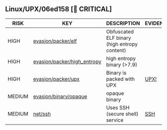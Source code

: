 ## Linux/UPX/06ed158 [🚨 CRITICAL]

|  RISK  |                                                                    KEY                                                                     |                 DESCRIPTION                  |                       EVIDENCE                       |
|--------|--------------------------------------------------------------------------------------------------------------------------------------------|----------------------------------------------|------------------------------------------------------|
| HIGH   | [evasion/packer/elf](https://github.com/chainguard-dev/bincapz/blob/main/rules/evasion/packer/elf.yara#obfuscated_elf)                     | Obfuscated ELF binary (high entropy content) |                                                      |
| HIGH   | [evasion/packer/high_entropy](https://github.com/chainguard-dev/bincapz/blob/main/rules/evasion/packer/high_entropy.yara#high_entropy_7_9) | high entropy binary (>7.9)                   |                                                      |
| HIGH   | [evasion/packer/upx](https://github.com/chainguard-dev/bincapz/blob/main/rules/evasion/packer/upx.yara#upx)                                | Binary is packed with UPX                    | [UPX!](https://github.com/search?q=UPX%21&type=code) |
| MEDIUM | [evasion/binary/opaque](https://github.com/chainguard-dev/bincapz/blob/main/rules/evasion/binary-opaque.yara#opaque_binary)                | opaque binary                                |                                                      |
| MEDIUM | [net/ssh](https://github.com/chainguard-dev/bincapz/blob/main/rules/net/ssh.yara#ssh)                                                      | Uses SSH (secure shell) service              | [SSH](https://github.com/search?q=SSH&type=code)     |

